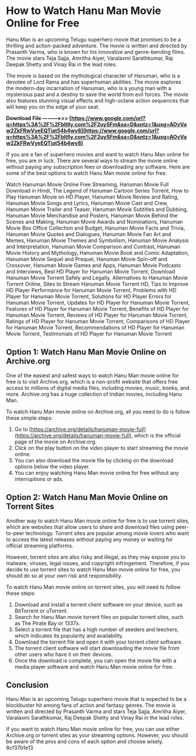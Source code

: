 # How to Watch Hanu Man Movie Online for Free
 
Hanu Man is an upcoming Telugu superhero movie that promises to be a thrilling and action-packed adventure. The movie is written and directed by Prasanth Varma, who is known for his innovative and genre-bending films. The movie stars Teja Sajja, Amritha Aiyer, Varalaxmi Sarathkumar, Raj Deepak Shetty and Vinay Rai in the lead roles.
 
The movie is based on the mythological character of Hanuman, who is a devotee of Lord Rama and has superhuman abilities. The movie explores the modern-day incarnation of Hanuman, who is a young man with a mysterious past and a destiny to save the world from evil forces. The movie also features stunning visual effects and high-octane action sequences that will keep you on the edge of your seat.
 
**Download File –––––>>> [https://www.google.com/url?q=https%3A%2F%2Fbltlly.com%2F2uySFm&sa=D&sntz=1&usg=AOvVaw2ZkFRwVyeEQTiat54b4wv8](https://www.google.com/url?q=https%3A%2F%2Fbltlly.com%2F2uySFm&sa=D&sntz=1&usg=AOvVaw2ZkFRwVyeEQTiat54b4wv8)**


 
If you are a fan of superhero movies and want to watch Hanu Man online for free, you are in luck. There are several ways to stream the movie online without paying any subscription fees or downloading any software. Here are some of the best options to watch Hanu Man movie online for free.
 
Watch Hanuman Movie Online Free Streaming,  Hanuman Movie Full Download in Hindi,  The Legend of Hanuman Cartoon Series Torrent,  How to Play Hanuman Movie on HD Player,  Hanuman Movie Review and Rating,  Hanuman Movie Songs and Lyrics,  Hanuman Movie Cast and Crew,  Hanuman Movie Trailer and Teaser,  Hanuman Movie Subtitles and Dubbing,  Hanuman Movie Merchandise and Posters,  Hanuman Movie Behind the Scenes and Making,  Hanuman Movie Awards and Nominations,  Hanuman Movie Box Office Collection and Budget,  Hanuman Movie Facts and Trivia,  Hanuman Movie Quotes and Dialogues,  Hanuman Movie Fan Art and Memes,  Hanuman Movie Themes and Symbolism,  Hanuman Movie Analysis and Interpretation,  Hanuman Movie Comparison and Contrast,  Hanuman Movie History and Mythology,  Hanuman Movie Book and Comic Adaptation,  Hanuman Movie Sequel and Prequel,  Hanuman Movie Spin-off and Crossover,  Hanuman Movie Games and Apps,  Hanuman Movie Podcasts and Interviews,  Best HD Player for Hanuman Movie Torrent,  Download Hanuman Movie Torrent Safely and Legally,  Alternatives to Hanuman Movie Torrent Online,  Sites to Stream Hanuman Movie Torrent HD,  Tips to Improve HD Player Performance for Hanuman Movie Torrent,  Problems with HD Player for Hanuman Movie Torrent,  Solutions for HD Player Errors for Hanuman Movie Torrent,  Updates for HD Player for Hanuman Movie Torrent,  Features of HD Player for Hanuman Movie Torrent,  Benefits of HD Player for Hanuman Movie Torrent,  Reviews of HD Player for Hanuman Movie Torrent,  Ratings of HD Player for Hanuman Movie Torrent,  Comparisons of HD Player for Hanuman Movie Torrent,  Recommendations of HD Player for Hanuman Movie Torrent,  Testimonials of HD Player for Hanuman Movie Torrent
 
## Option 1: Watch Hanu Man Movie Online on Archive.org
 
One of the easiest and safest ways to watch Hanu Man movie online for free is to visit Archive.org, which is a non-profit website that offers free access to millions of digital media files, including movies, music, books, and more. Archive.org has a huge collection of Indian movies, including Hanu Man.
 
To watch Hanu Man movie online on Archive.org, all you need to do is follow these simple steps:
 
1. Go to [https://archive.org/details/hanuman-movie-full](https://archive.org/details/hanuman-movie-full), which is the official page of the movie on Archive.org.
2. Click on the play button on the video player to start streaming the movie online.
3. You can also download the movie file by clicking on the download options below the video player.
4. You can enjoy watching Hanu Man movie online for free without any interruptions or ads.

## Option 2: Watch Hanu Man Movie Online on Torrent Sites
 
Another way to watch Hanu Man movie online for free is to use torrent sites, which are websites that allow users to share and download files using peer-to-peer technology. Torrent sites are popular among movie lovers who want to access the latest releases without paying any money or waiting for official streaming platforms.
 
However, torrent sites are also risky and illegal, as they may expose you to malware, viruses, legal issues, and copyright infringement. Therefore, if you decide to use torrent sites to watch Hanu Man movie online for free, you should do so at your own risk and responsibility.
 
To watch Hanu Man movie online on torrent sites, you will need to follow these steps:

1. Download and install a torrent client software on your device, such as BitTorrent or uTorrent.
2. Search for Hanu Man movie torrent files on popular torrent sites, such as The Pirate Bay or 1337x.
3. Select a torrent file that has a high number of seeders and leechers, which indicates its popularity and availability.
4. Download the torrent file and open it with your torrent client software.
5. The torrent client software will start downloading the movie file from other users who have it on their devices.
6. Once the download is complete, you can open the movie file with a media player software and watch Hanu Man movie online for free.

## Conclusion
 
Hanu Man is an upcoming Telugu superhero movie that is expected to be a blockbuster hit among fans of action and fantasy genres. The movie is written and directed by Prasanth Varma and stars Teja Sajja, Amritha Aiyer, Varalaxmi Sarathkumar, Raj Deepak Shetty and Vinay Rai in the lead roles.
 
If you want to watch Hanu Man movie online for free, you can use either Archive.org or torrent sites as your streaming options. However, you should be aware of the pros and cons of each option and choose wisely.
 8cf37b1e13
 
